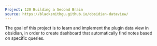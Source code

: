 ```yaml
---
Project: 120 Building a Second Brain
source: https://blacksmithgu.github.io/obsidian-dataview/
---
```

The goal of this project is to learn and implement the plugin data view in obsidian, in order to create dashboard that automatically find notes based on specific queries.


